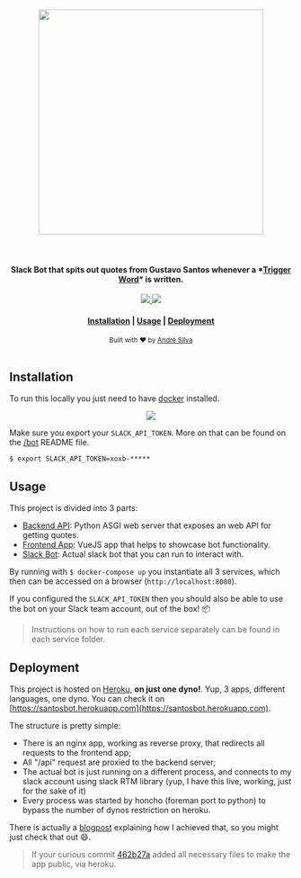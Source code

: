 <h1 align="center">
  <a href="#">
    <img src="https://i.imgur.com/nM3mJd3.jpg" width="400">
  </a>
  <br><br>
</h1>

<h4 align="center">
    Slack Bot that spits out quotes from Gustavo Santos whenever a *<a href="https://santosbot.herokuapp.com/api/words" target="_blank" >Trigger Word</a>* is written.
</h4>

<p align="center">  
  <a href="https://github.com/andreffs18/santosbot/blob/master/LICENSE.md">
    <img src="https://img.shields.io/github/license/andreffs18/santosbot?color=yellow&style=flat-square" />
  </a>
  <a href="https://twitter.com/andreffs18">
    <img src="https://img.shields.io/badge/twitter-%40andreffs18-00ACEE.svg?style=flat-square" />
  </a>
</p>

<div align="center">
  <h4>
    <a href="#installation">Installation</a> |
    <a href="#usage">Usage</a> | 
    <a href="#deployment">Deployment</a>
  </h4>
</div>

<div align="center">
  <sub>Built with ❤︎ by <a href="https://andreffs.com">André Silva</a></sub>
</div>
<br>



## Installation

To run this locally you just need to have [docker](https://docs.docker.com/get-docker/) installed.  

<p align="center"><img src="/terminalizer.gif?raw=true"/></p>

Make sure you export your `SLACK_API_TOKEN`. More on that can be found on the [/bot](/bot/README.md) README file.

```shell script
$ export SLACK_API_TOKEN=xoxb-*****
```

## Usage

This project is divided into 3 parts:

- [Backend API](/backend/README.md): Python ASGI web server that exposes an web API for getting quotes.
- [Frontend App](/frontend/README.md): VueJS app that helps to showcase bot functionality.
- [Slack Bot](/bot/README.md): Actual slack bot that you can run to interact with.

By running with `$ docker-compose up` you instantiate all 3 services, which then can be accessed on a browser (`http://localhost:8080`).

If you configured the `SLACK_API_TOKEN` then you should also be able to use the bot on your Slack team account, out of the box! 📦

> Instructions on how to run each service separately can be found in each service folder.

## Deployment

This project is hosted on [Heroku](https://www.heroku.com/), **on just one dyno!**. Yup, 3 apps, different languages, one dyno. You can check it on [https://santosbot.herokuapp.com](https://santosbot.herokuapp.com).

The structure is pretty simple:
- There is an nginx app, working as reverse proxy, that redirects all requests to the frontend app;
- All "/api" request are proxied to the backend server;
- The actual bot is just running on a different process, and connects to my slack account using slack RTM library (yup, I have this live, working, just for the sake of it)
- Every process was started by honcho (foreman port to python) to bypass the number of dynos restriction on heroku.

There is actually a [blogpost](https://www.andreffs.com/blog/host-slack-bot-in-heroku-for-free/) explaining how I achieved that, so you might just check that out 😄.

> If your curious commit [462b27a](https://github.com/andreffs18/santosbot/commit/462b27a) added all necessary files to make the app public, via heroku.
